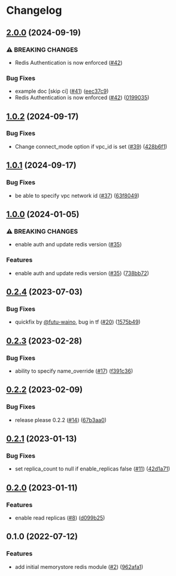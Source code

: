 # Changelog

## [2.0.0](https://github.com/entur/terraform-google-memorystore/compare/v1.0.2...v2.0.0) (2024-09-19)


### ⚠ BREAKING CHANGES

* Redis Authentication is now enforced ([#42](https://github.com/entur/terraform-google-memorystore/issues/42))

### Bug Fixes

* example doc [skip ci] ([#41](https://github.com/entur/terraform-google-memorystore/issues/41)) ([eec37c9](https://github.com/entur/terraform-google-memorystore/commit/eec37c9883d52a933fde6fcbda0d2ae75a79e46d))
* Redis Authentication is now enforced ([#42](https://github.com/entur/terraform-google-memorystore/issues/42)) ([0199035](https://github.com/entur/terraform-google-memorystore/commit/019903501006ce89146ae3038b1c21b5a4e21453))

## [1.0.2](https://github.com/entur/terraform-google-memorystore/compare/v1.0.1...v1.0.2) (2024-09-17)


### Bug Fixes

* Change connect_mode option if vpc_id is set ([#39](https://github.com/entur/terraform-google-memorystore/issues/39)) ([428b6f1](https://github.com/entur/terraform-google-memorystore/commit/428b6f17d3a9610860681d4ec479aada6a6f7f26))

## [1.0.1](https://github.com/entur/terraform-google-memorystore/compare/v1.0.0...v1.0.1) (2024-09-17)


### Bug Fixes

* be able to specify vpc network id ([#37](https://github.com/entur/terraform-google-memorystore/issues/37)) ([63f8049](https://github.com/entur/terraform-google-memorystore/commit/63f8049094bac3edd2608e4300523b69a4b98e2d))

## [1.0.0](https://github.com/entur/terraform-google-memorystore/compare/v0.2.4...v1.0.0) (2024-01-05)


### ⚠ BREAKING CHANGES

* enable auth and update redis version ([#35](https://github.com/entur/terraform-google-memorystore/issues/35))

### Features

* enable auth and update redis version ([#35](https://github.com/entur/terraform-google-memorystore/issues/35)) ([738bb72](https://github.com/entur/terraform-google-memorystore/commit/738bb72b0624d8012c13ac33289cd95015dec4f3))

## [0.2.4](https://github.com/entur/terraform-google-memorystore/compare/v0.2.3...v0.2.4) (2023-07-03)


### Bug Fixes

* quickfix by [@futu-waino](https://github.com/futu-waino), bug in tf ([#20](https://github.com/entur/terraform-google-memorystore/issues/20)) ([1575b49](https://github.com/entur/terraform-google-memorystore/commit/1575b49bef4a92b55995bc0e75b1f25772a6f687))

## [0.2.3](https://github.com/entur/terraform-google-memorystore/compare/v0.2.2...v0.2.3) (2023-02-28)


### Bug Fixes

* ability to specify name_override ([#17](https://github.com/entur/terraform-google-memorystore/issues/17)) ([f391c36](https://github.com/entur/terraform-google-memorystore/commit/f391c360b459fe8d53e2eb5f42ff902b6ce065a3))

## [0.2.2](https://github.com/entur/terraform-google-memorystore/compare/v0.2.1...v0.2.2) (2023-02-09)


### Bug Fixes

* release please 0.2.2 ([#14](https://github.com/entur/terraform-google-memorystore/issues/14)) ([67b3aa0](https://github.com/entur/terraform-google-memorystore/commit/67b3aa0a7236aa5a2982a54acd98b41fce70f553))

## [0.2.1](https://github.com/entur/terraform-google-memorystore/compare/v0.2.0...v0.2.1) (2023-01-13)


### Bug Fixes

* set replica_count to null if enable_replicas false ([#11](https://github.com/entur/terraform-google-memorystore/issues/11)) ([42d1a71](https://github.com/entur/terraform-google-memorystore/commit/42d1a719ac533a1b17fc480b2ebee108ef413943))

## [0.2.0](https://github.com/entur/terraform-google-memorystore/compare/v0.1.0...v0.2.0) (2023-01-11)


### Features

* enable read replicas ([#8](https://github.com/entur/terraform-google-memorystore/issues/8)) ([d099b25](https://github.com/entur/terraform-google-memorystore/commit/d099b2561485229564023c11f5af73163c547261))

## 0.1.0 (2022-07-12)


### Features

* add initial memorystore redis module ([#2](https://github.com/entur/terraform-google-memorystore/issues/2)) ([962afa1](https://github.com/entur/terraform-google-memorystore/commit/962afa11d203ce945d0c360c13916e5ed49d9338))

